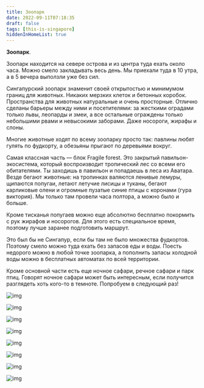 ```yaml
---
title: Зоопарк
date: 2022-09-11T07:18:35
draft: false
tags: [this-is-singapore]
hiddenInHomeList: true
---
```

**Зоопарк**.

Зоопарк находится на севере острова и из центра туда ехать около часа. Можно смело закладывать весь день. Мы приехали туда в 10 утра, а в 5 вечера выползли уже без сил.

Сингапурский зоопарк знаменит своей открытостью и минимумом границ для животных. Никаких мерзких клеток и бетонных коробок. Пространства для животных натуральные и очень просторные. Отлично сделаны барьеры между ними и посетителями: за жесткими оградами только львы, леопарды и змеи, а все остальные ограждены только небольшими рвами и невысокими заборами. Даже носороги, жирафы и слоны. 

Многие животные ходят по всему зоопарку просто так: павлины любят гулять по фудкорту, а обезьяны прыгают по деревьями вокруг.

Самая классная часть — блок Fragile forest. Это закрытый павильон-экосистема, который воспроизводит тропический лес со всеми его обитателями. Ты заходишь в павильон и попадаешь в леса из Аватара. Везде бегают животные: на тропинках валяются ленивые лемуры, щипаются попугаи, летают летучие лисицы и туканы, бегают карликовые олени и огромные пузатые синие птицы с коронами (гура виктория). Мы только там провели часа полтора, а можно было и больше.

Кроме тисканья попугаев можно еще абсолютно бесплатно покормить с рук жирафов и носорогов. Для этого есть специальное время, поэтому лучше заранее подготовить маршрут.

Это был бы не Сингапур, если бы там не было множества фудкортов. Поэтому смело можно туда ехать без запасов еды и воды. Поесть недорого можно в любой точке зоопарка, а пополнить запасы холодной воды можно в бесплатных автоматах по всей территории.

Кроме основной части есть еще ночное сафари, речное сафари и парк птиц. Говорят ночное сафари может быть интересным, если получится разглядеть хоть кого-то в темноте. Попробуем в следующий раз!

![img](/images/this-is-singapore/photos/photo_103@11-09-2022_07-18-37.jpg#center)

![img](/images/this-is-singapore/photos/photo_104@11-09-2022_07-18-37.jpg#center)

![img](/images/this-is-singapore/photos/photo_105@11-09-2022_07-18-37.jpg#center)

![img](/images/this-is-singapore/photos/photo_106@11-09-2022_07-18-38.jpg#center)

![img](/images/this-is-singapore/photos/photo_107@11-09-2022_07-18-38.jpg#center)

![img](/images/this-is-singapore/photos/photo_108@11-09-2022_07-18-38.jpg#center)

![img](/images/this-is-singapore/photos/photo_109@11-09-2022_07-18-38.jpg#center)

![img](/images/this-is-singapore/photos/photo_110@11-09-2022_07-18-38.jpg#center)
